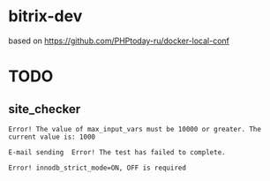 # bitrix-dev

based on https://github.com/PHPtoday-ru/docker-local-conf

# TODO
## site_checker
```
Error! The value of max_input_vars must be 10000 or greater. The current value is: 1000
```
```
E-mail sending	Error! The test has failed to complete.
```
```
Error! innodb_strict_mode=ON, OFF is required
```
